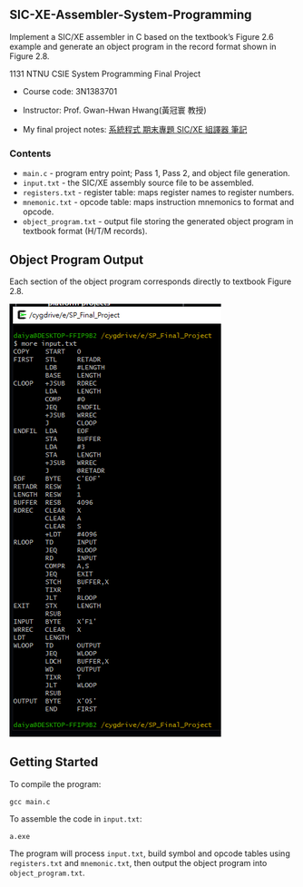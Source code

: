 ## SIC-XE-Assembler-System-Programming

Implement a SIC/XE assembler in C based on the textbook’s Figure 2.6 example and generate an object program in the record format shown in Figure 2.8.

1131 NTNU CSIE System Programming Final Project

- Course code: 3N1383701

- Instructor: Prof. Gwan-Hwan Hwang(黃冠寰 教授)

- My final project notes: [系統程式 期末專題 SIC/XE 組譯器 筆記](https://hackmd.io/GoPIZP9ASIWGcbJw0iDCIQ?view)

### Contents
- `main.c` - program entry point; Pass 1, Pass 2, and object file generation.
- `input.txt` - the SIC/XE assembly source file to be assembled.
- `registers.txt` - register table: maps register names to register numbers.
- `mnemonic.txt` - opcode table: maps instruction mnemonics to format and opcode.
- `object_program.txt` - output file storing the generated object program in textbook format (H/T/M records).

## Object Program Output
Each section of the object program corresponds directly to textbook Figure 2.8.

![obj](image/1.png)

## Getting Started
To compile the program:
```
gcc main.c
```
To assemble the code in `input.txt`:
```
a.exe
```
The program will process `input.txt`, build symbol and opcode tables using `registers.txt` and `mnemonic.txt`, then output the object program into `object_program.txt`.
